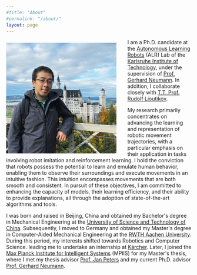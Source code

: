 ```yaml
---
#title: "About"
#permalink: "/about/"
layout: page
---
```


<img src="/assets/images/bruce.jpg" alt="Alt text" style="float: left; margin-right: 30px; margin-top: 10px; margin-bottom: 10px;" width="300" height="300" />

I am a Ph.D. candidate at
the [Autonomous Learning Robots](https://alr.iar.kit.edu/) (ALR) Lab of
the [Karlsruhe Institute of Technology](https://www.kit.edu/english/), under
the supervision of [Prof. Gerhard Neumann](https://scholar.google.de/citations?user=GL360kMAAAAJ&hl=en).
In addition, I collaborate closely
with [T.T. Prof. Rudolf Lioutikov](https://rudolf.intuitive-robots.net/).
<br>

My research primarily concentrates on advancing the learning and representation
of robotic movement trajectories, with a particular emphasis on their
application in tasks involving robot imitation and reinforcement learning. I
hold the conviction that robots possess the potential to learn and emulate human
behavior, enabling them to observe their surroundings and execute movements in
an intuitive fashion. This intuition encompasses movements that are both smooth
and consistent. In pursuit of these objectives, I am committed to enhancing the
capacity of models, their learning efficiency, and their ability to provide
explanations, all through the adoption of state-of-the-art algorithms and tools.

[//]: # (<br>)

I was born and raised in Beijing, China and obtained my Bachelor's degree in
Mechanical Engineering at
the [University of Science and Technology of China](https://en.wikipedia.org/wiki/University_of_Science_and_Technology_of_China).
Subsequently, I moved to Germany and obtained my Master's degree in
Computer-Aided
Mechanical Engineering at
the [RWTH Aachen University](https://en.wikipedia.org/wiki/RWTH_Aachen_University).
During this period, my interests shifted towards Robotics and Computer Science.
leading me to undertake an internship at
[Kärcher](https://en.wikipedia.org/wiki/K%C3%A4rcher).
Later, I joined
the [Max Planck Institute for Intelligent Systems](https://is.mpg.de/)
(MPIIS) for my Master's thesis, where I met my thesis
advisor [Prof. Jan Peters](https://www.ias.informatik.tu-darmstadt.de/Team/JanPeters)
and my current Ph.D.
advisor [Prof. Gerhard Neumann](https://scholar.google.de/citations?user=GL360kMAAAAJ&hl=en).

